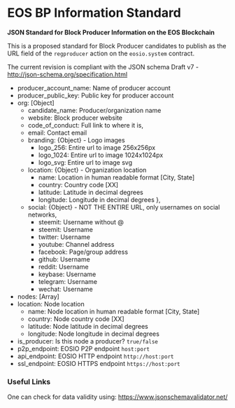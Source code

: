 # EOS BP Information Standard
**JSON Standard for Block Producer Information on the EOS Blockchain**

This is a proposed standard for Block Producer candidates to publish as the URL field of the `regproducer` action on the `eosio.system` contract.

The current revision is compliant with the JSON schema Draft v7 - http://json-schema.org/specification.html

- producer_account_name: Name of producer account
- producer_public_key: Public key for producer account
- org: [Object]
  - candidate_name: Producer/organization name
  - website: Block producer website
  - code_of_conduct: Full link to where it is,
  - email: Contact email
  - branding: {Object} - Logo images
      - logo_256: Entire url to image 256x256px
      - logo_1024: Entire url to image 1024x1024px
      - logo_svg: Entire url to image svg
   - location: {Object} - Organization location
      - name: Location in human readable format [City, State]
      - country: Country code [XX]
      - latitude: Latitude in decimal degrees
      - longitude: Longitude in decimal degrees
    },
  - social: {Object} - NOT THE ENTIRE URL, only usernames on social networks, 
    - steemit: Username without @
    - steemit: Username
    - twitter: Username
    - youtube: Channel address
    - facebook: Page/group address
    - github: Username
    - reddit: Username
    - keybase: Username
    - telegram: Username
    - wechat: Username
- nodes: [Array]
- location: Node location
    - name: Node location in human readable format [City, State]
    - country: Node country code [XX]
    - latitude: Node latitude in decimal degrees
    - longitude: Node longitude in decimal degrees
- is_producer: Is this node a producer? `true/false`
- p2p_endpoint: EOSIO P2P endpoint `host:port`
- api_endpoint: EOSIO HTTP endpoint `http://host:port`
- ssl_endpoint: EOSIO HTTPS endpoint `https://host:port`

### Useful Links
One can check for data validity using: https://www.jsonschemavalidator.net/
